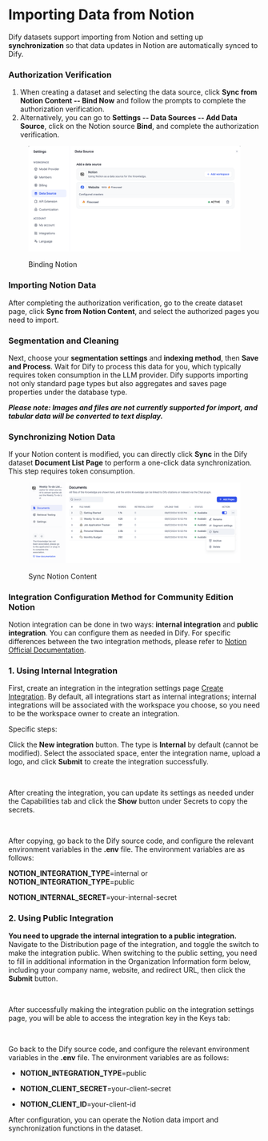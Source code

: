 # Importing Data from Notion

Dify datasets support importing from Notion and setting up **synchronization** so that data updates in Notion are automatically synced to Dify.

### Authorization Verification

1. When creating a dataset and selecting the data source, click **Sync from Notion Content -- Bind Now** and follow the prompts to complete the authorization verification.
2. Alternatively, you can go to **Settings -- Data Sources -- Add Data Source**, click on the Notion source **Bind**, and complete the authorization verification.

<figure><img src="../../../img/binding-notion.png" alt=""><figcaption><p>Binding Notion</p></figcaption></figure>

### Importing Notion Data

After completing the authorization verification, go to the create dataset page, click **Sync from Notion Content**, and select the authorized pages you need to import.

### Segmentation and Cleaning

Next, choose your **segmentation settings** and **indexing method**, then **Save and Process**. Wait for Dify to process this data for you, which typically requires token consumption in the LLM provider. Dify supports importing not only standard page types but also aggregates and saves page properties under the database type.

_**Please note: Images and files are not currently supported for import, and tabular data will be converted to text display.**_

### Synchronizing Notion Data

If your Notion content is modified, you can directly click **Sync** in the Dify dataset **Document List Page** to perform a one-click data synchronization. This step requires token consumption.

<figure><img src="../../../img/sync-notion.png" alt=""><figcaption><p>Sync Notion Content</p></figcaption></figure>

### Integration Configuration Method for Community Edition Notion

Notion integration can be done in two ways: **internal integration** and **public integration**. You can configure them as needed in Dify. For specific differences between the two integration methods, please refer to [Notion Official Documentation](https://developers.notion.com/docs/authorization).

### 1. **Using Internal Integration**

First, create an integration in the integration settings page [Create Integration](https://www.notion.so/my-integrations). By default, all integrations start as internal integrations; internal integrations will be associated with the workspace you choose, so you need to be the workspace owner to create an integration.

Specific steps:

Click the **New integration** button. The type is **Internal** by default (cannot be modified). Select the associated space, enter the integration name, upload a logo, and click **Submit** to create the integration successfully.

<figure><img src="/en/.gitbook/assets/guides/knowledge-base/integrate-notion-1.png" alt=""><figcaption></figcaption></figure>

After creating the integration, you can update its settings as needed under the Capabilities tab and click the **Show** button under Secrets to copy the secrets.

<figure><img src="/en/.gitbook/assets/guides/knowledge-base/notion-secret.png" alt=""><figcaption></figcaption></figure>

After copying, go back to the Dify source code, and configure the relevant environment variables in the **.env** file. The environment variables are as follows:

**NOTION\_INTEGRATION\_TYPE**=internal or **NOTION\_INTEGRATION\_TYPE**=public

**NOTION\_INTERNAL\_SECRET**=your-internal-secret

### 2. **Using Public Integration**

**You need to upgrade the internal integration to a public integration.** Navigate to the Distribution page of the integration, and toggle the switch to make the integration public. When switching to the public setting, you need to fill in additional information in the Organization Information form below, including your company name, website, and redirect URL, then click the **Submit** button.

<figure><img src="/en/.gitbook/assets/guides/knowledge-base/public-integration.png" alt=""><figcaption></figcaption></figure>

After successfully making the integration public on the integration settings page, you will be able to access the integration key in the Keys tab:

<!-- TODO -->

<figure><img src="/en/.gitbook/assets/guides/knowledge-base/notion-public-secret.png" alt=""><figcaption></figcaption></figure>

Go back to the Dify source code, and configure the relevant environment variables in the **.env** file. The environment variables are as follows:

- **NOTION\_INTEGRATION\_TYPE**=public

- **NOTION\_CLIENT\_SECRET**=your-client-secret

- **NOTION\_CLIENT\_ID**=your-client-id

After configuration, you can operate the Notion data import and synchronization functions in the dataset.